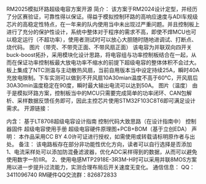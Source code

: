 RM2025模拟环路超级电容方案开源
简介：
该方案于RM2024设计定型，并经历了分区赛验证，可靠性得以保证。得益于模拟控制环路的高响应速度与ADI车规级芯片的高稳定性特点，在一年来的队内使用当中未出现过严重问题。并且控制板上进行了充分的保护性设计，系统中整体对于程序的需求不高，即使不焊MCU也可以稳定运行（不超功率），使用者测试时可以放心大胆随时随地进调试、打断点、烧代码。
图片（带壳、不带壳正面、不带风扇正面）
该电容为并联双向四开关buck-boost拓扑，采用模块化设计思路，将电容组与功率控制板结合在一起，从而在保证功率控制板最大放电功率不缩水的前提下超级电容的整体体积不会过大。板上集成了NTC测温与主动散热风扇，当前自用版本当中设定持续25A，瞬时40A充放电限制。下车实测可以做到不开风扇10A30mian温度不高于60℃，开风扇后30A30min温度稳定在90度，瞬时最大输出电流可以达到50A。
图片（温度）
由于是模拟环路方案，控制板当中的MCU只需要完成简单的功率闭环、CAN包解析、采样数据反馈任务即可，因此主控芯片使用STM32F103C8T6即可满足设计需求。
开源链接：


内含：
基于LT8708超级电容设计指南
控制代码大致思路（在设计指南中）
控制器固件
超级电容使用手册
超级电容硬件原理图+PCB+BOM（基于立创EDA）
声明：
本作品采用CC BY 4.0许可证进行授权，如需使用或转载请标明原作者与出处。
备注：
该电路板存在部分非功能性优化方向，读者可以自行选择是否添加
1、电流采样处可以添加防混叠滤波器，优化ADC采样得到的数据，从而可以避免使用数字一阶IIR。
2、使用电感MTP2918E-3R3M-H时可以采用并联8MOS方案用以进一步提升过流能力，实测合理布局后开关速度无变化。
通信信息：
QQ：3411096740
RM硬件QQ交流群：826872833
